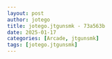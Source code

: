 ```yaml
---
layout: post
author: jotego
title: jotego.jtgunsmk - 73a563b
date: 2025-01-17
categories: [Arcade, jtgunsmk]
tags: [jotego.jtgunsmk]
---
```


